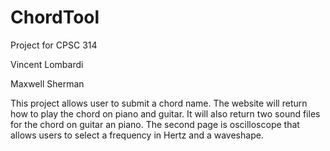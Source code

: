 # ChordTool
Project for CPSC 314

Vincent Lombardi

Maxwell Sherman

This project allows user to submit a chord name. The website will return how to play the chord on piano and guitar. 
It will also return two sound files for the chord on guitar an piano. 
The second page is oscilloscope that allows users to select a frequency in Hertz and a waveshape. 
